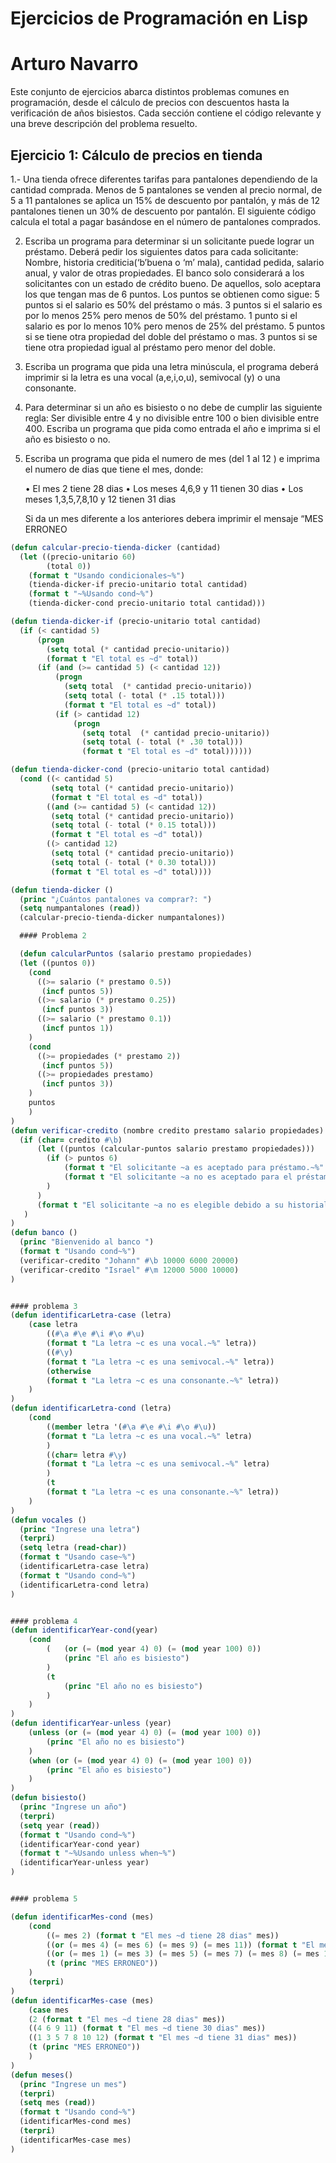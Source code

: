 # Ejercicios de Programación en Lisp

# Arturo Navarro 
Este conjunto de ejercicios abarca distintos problemas comunes en programación, desde el cálculo de precios con descuentos hasta la verificación de años bisiestos. Cada sección contiene el código relevante y una breve descripción del problema resuelto.

## Ejercicio 1: Cálculo de precios en tienda

1.- Una tienda ofrece diferentes tarifas para pantalones dependiendo de la cantidad comprada. Menos de 5 pantalones se venden al precio normal, de 5 a 11 pantalones se aplica un 15% de descuento por pantalón, y más de 12 pantalones tienen un 30% de descuento por pantalón. El siguiente código calcula el total a pagar basándose en el número de pantalones comprados.

2. Escriba un programa para determinar si un solicitante puede lograr un
   préstamo. Deberá pedir los siguientes datos para cada solicitante:
   Nombre, historia crediticia(‘b’buena o ‘m’ mala), cantidad pedida,
   salario anual, y valor de otras propiedades.  El banco solo
   considerará a los solicitantes con un estado de crédito bueno.  De
   aquellos, solo aceptara los que tengan mas de 6 puntos.  Los puntos
   se obtienen como sigue: 5 puntos si el salario es 50% del préstamo o
   más.  3 puntos si el salario es por lo menos 25% pero menos de 50%
   del préstamo.  1 punto si el salario es por lo menos 10% pero menos
   de 25% del préstamo.  5 puntos si se tiene otra propiedad del doble
   del préstamo o mas.  3 puntos si se tiene otra propiedad igual al
   préstamo pero menor del doble.

3. Escriba un programa que pida una letra minúscula, el programa deberá
   imprimir si la letra es una vocal (a,e,i,o,u), semivocal (y) o una
   consonante.

4. Para determinar si un año es bisiesto o no debe de cumplir las
   siguiente regla: Ser divisible entre 4 y no divisible entre 100 o
   bien divisible entre 400.  Escriba un programa que pida como entrada
   el año e imprima si el año es bisiesto o no.

5. Escriba un programa que pida el numero de mes (del 1 al 12 ) e
   imprima el numero de dias que tiene el mes, donde:

   • El mes 2 tiene 28 dias
   • Los meses 4,6,9 y 11 tienen 30 dias
   • Los meses 1,3,5,7,8,10 y 12 tienen 31 dias

   Si da un mes diferente a los anteriores debera imprimir el mensaje
   “MES ERRONEO

```lisp
(defun calcular-precio-tienda-dicker (cantidad)
  (let ((precio-unitario 60)
        (total 0))
    (format t "Usando condicionales~%")
    (tienda-dicker-if precio-unitario total cantidad)
    (format t "~%Usando cond~%")
    (tienda-dicker-cond precio-unitario total cantidad)))

(defun tienda-dicker-if (precio-unitario total cantidad)
  (if (< cantidad 5)
      (progn
        (setq total (* cantidad precio-unitario))
        (format t "El total es ~d" total))
      (if (and (>= cantidad 5) (< cantidad 12))
          (progn
            (setq total  (* cantidad precio-unitario))
            (setq total (- total (* .15 total)))
            (format t "El total es ~d" total))
          (if (> cantidad 12)
              (progn
                (setq total  (* cantidad precio-unitario))
                (setq total (- total (* .30 total)))
                (format t "El total es ~d" total))))))

(defun tienda-dicker-cond (precio-unitario total cantidad)
  (cond ((< cantidad 5)
         (setq total (* cantidad precio-unitario))
         (format t "El total es ~d" total))
        ((and (>= cantidad 5) (< cantidad 12))
         (setq total (* cantidad precio-unitario))
         (setq total (- total (* 0.15 total)))
         (format t "El total es ~d" total))
        ((> cantidad 12)
         (setq total (* cantidad precio-unitario))
         (setq total (- total (* 0.30 total)))
         (format t "El total es ~d" total))))

(defun tienda-dicker ()
  (princ "¿Cuántos pantalones va comprar?: ")
  (setq numpantalones (read))
  (calcular-precio-tienda-dicker numpantalones))

  #### Problema 2

  (defun calcularPuntos (salario prestamo propiedades)
  (let ((puntos 0))
    (cond
      ((>= salario (* prestamo 0.5))
       (incf puntos 5))
      ((>= salario (* prestamo 0.25))
       (incf puntos 3))
      ((>= salario (* prestamo 0.1))
       (incf puntos 1))
    )    
    (cond
      ((>= propiedades (* prestamo 2))
       (incf puntos 5))
      ((>= propiedades prestamo)
       (incf puntos 3))
    )
    puntos
    )
)
(defun verificar-credito (nombre credito prestamo salario propiedades)
  (if (char= credito #\b)
      (let ((puntos (calcular-puntos salario prestamo propiedades)))
        (if (> puntos 6)
            (format t "El solicitante ~a es aceptado para préstamo.~%" nombre)
            (format t "El solicitante ~a no es aceptado para el préstamo.~%" nombre)
        )
      )
      (format t "El solicitante ~a no es elegible debido a su historial crediticio.~%" nombre)
   )
)
(defun banco ()
  (princ "Bienvenido al banco ")
  (format t "Usando cond~%")
  (verificar-credito "Johann" #\b 10000 6000 20000)
  (verificar-credito "Israel" #\m 12000 5000 10000)
)


#### problema 3
(defun identificarLetra-case (letra)
    (case letra
        ((#\a #\e #\i #\o #\u)
        (format t "La letra ~c es una vocal.~%" letra))
        ((#\y)
        (format t "La letra ~c es una semivocal.~%" letra))
        (otherwise
        (format t "La letra ~c es una consonante.~%" letra))
    )
)
(defun identificarLetra-cond (letra)
    (cond
        ((member letra '(#\a #\e #\i #\o #\u))
        (format t "La letra ~c es una vocal.~%" letra)
        )
        ((char= letra #\y)
        (format t "La letra ~c es una semivocal.~%" letra)
        )
        (t
        (format t "La letra ~c es una consonante.~%" letra))
    )
)
(defun vocales ()
  (princ "Ingrese una letra")
  (terpri)
  (setq letra (read-char))
  (format t "Usando case~%")
  (identificarLetra-case letra)
  (format t "Usando cond~%")
  (identificarLetra-cond letra)
)


#### problema 4
(defun identificarYear-cond(year)
    (cond
        (   (or (= (mod year 4) 0) (= (mod year 100) 0))
            (princ "El año es bisiesto")
        )
        (t
            (princ "El año no es bisiesto")
        )
    )
)
(defun identificarYear-unless (year)
    (unless (or (= (mod year 4) 0) (= (mod year 100) 0))
        (princ "El año no es bisiesto")
    )
    (when (or (= (mod year 4) 0) (= (mod year 100) 0))
        (princ "El año es bisiesto")
    )
) 
(defun bisiesto()
  (princ "Ingrese un año")
  (terpri)
  (setq year (read))
  (format t "Usando cond~%")
  (identificarYear-cond year)
  (format t "~%Usando unless when~%")
  (identificarYear-unless year)
)


#### problema 5

(defun identificarMes-cond (mes)
    (cond
        ((= mes 2) (format t "El mes ~d tiene 28 dias" mes))
        ((or (= mes 4) (= mes 6) (= mes 9) (= mes 11)) (format t "El mes ~d tiene 30 dias" mes))
        ((or (= mes 1) (= mes 3) (= mes 5) (= mes 7) (= mes 8) (= mes 10) (= mes 12)) (format t "El mes ~d tiene 31 dias" mes))
        (t (princ "MES ERRONEO"))
    )
    (terpri)
)
(defun identificarMes-case (mes)
    (case mes
    (2 (format t "El mes ~d tiene 28 dias" mes))
    ((4 6 9 11) (format t "El mes ~d tiene 30 dias" mes))
    ((1 3 5 7 8 10 12) (format t "El mes ~d tiene 31 dias" mes))
    (t (princ "MES ERRONEO"))
    )
)
(defun meses()
  (princ "Ingrese un mes")
  (terpri)
  (setq mes (read))
  (format t "Usando cond~%")
  (identificarMes-cond mes)
  (terpri)
  (identificarMes-case mes)
)





